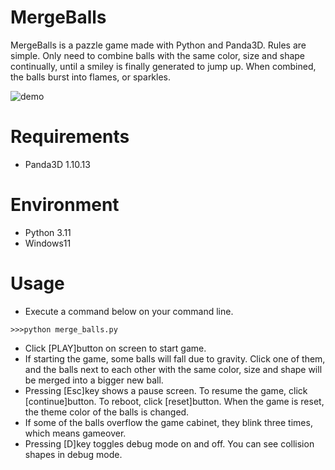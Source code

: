 # MergeBalls

MergeBalls is a pazzle game made with Python and Panda3D.
Rules are simple. Only need to combine balls with the same color, size and shape continually, until a smiley is finally generated to jump up. When combined, the balls burst into flames, or sparkles. 

![demo](https://github.com/taKana671/MergeBalls/assets/48859041/ec767778-a465-4699-b820-9f2bb64e8871)

# Requirements
* Panda3D 1.10.13

# Environment
* Python 3.11
* Windows11

# Usage
* Execute a command below on your command line.
```
>>>python merge_balls.py
```
* Click [PLAY]button on screen to start game.
* If starting the game, some balls will fall due to gravity. Click one of them, and the balls next to each other with the same color, size and shape will be merged into a bigger new ball.
* Pressing [Esc]key shows a pause screen. To resume the game, click [continue]button. To reboot, click [reset]button. When the game is reset, the theme color of the balls is changed.
* If some of the balls overflow the game cabinet, they blink three times, which means gameover.   
* Pressing [D]key toggles debug mode on and off. You can see collision shapes in debug mode.
